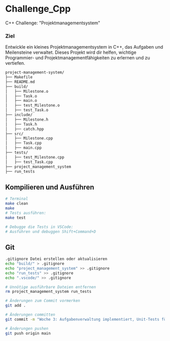 # Challenge_Cpp

C++ Challenge: "Projektmanagementsystem"

### Ziel
Entwickle ein kleines Projektmanagementsystem in C++, das Aufgaben und Meilensteine verwaltet. Dieses Projekt wird dir helfen, wichtige Programmier- und Projektmanagementfähigkeiten zu erlernen und zu vertiefen.


```bash
project-management-system/
├── Makefile
├── README.md
├── build/
│   ├── Milestone.o
│   ├── Task.o
│   ├── main.o
│   ├── test_Milestone.o
│   ├── test_Task.o
├── include/
│   ├── Milestone.h
│   ├── Task.h
│   ├── catch.hpp
├── src/
│   ├── Milestone.cpp
│   ├── Task.cpp
│   ├── main.cpp
├── tests/
│   ├── test_Milestone.cpp
│   ├── test_Task.cpp
├── project_management_system
├── run_tests
```

## Kompilieren und Ausführen

```bash
# Terminal
make clean
make
# Tests ausführen:
make test

# Debugge die Tests in VSCode:
# Ausführen und debuggen Shift+Command+D
```

## Git

```bash
.gitignore Datei erstellen oder aktualisieren
echo "build/" > .gitignore
echo "project_management_system" >> .gitignore
echo "run_tests" >> .gitignore
echo ".vscode/" >> .gitignore

# Unnötige ausführbare Dateien entfernen
rm project_management_system run_tests

# Änderungen zum Commit vormerken
git add .

# Änderungen committen
git commit -m "Woche 3: Aufgabenverwaltung implementiert, Unit-Tests für Task-Klasse hinzugefügt"

# Änderungen pushen
git push origin main
```
